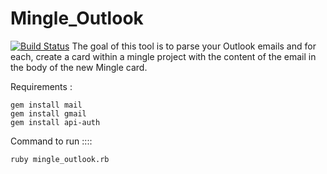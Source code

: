 # Mingle_Outlook
[![Build Status](https://snap-ci.com/ankitsri11/Mingle_Outlook/branch/test/build_image)](https://snap-ci.com/ankitsri11/Mingle_Outlook/branch/test)
The goal of this tool is to parse your Outlook emails and for each, create a card within a mingle project with the content of the email in the body of the new Mingle card. 

Requirements : 
 
 ```
 gem install mail
 gem install gmail
 gem install api-auth
 ```
 
Command to run ::::


`ruby mingle_outlook.rb`



